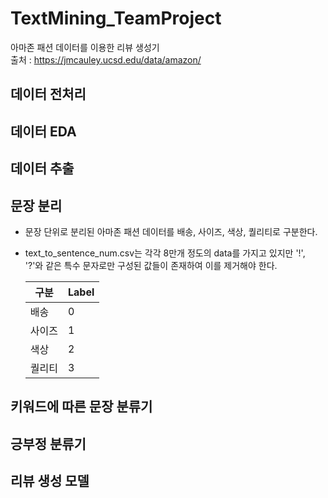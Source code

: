 # TextMining_TeamProject
아마존 패션 데이터를 이용한 리뷰 생성기   
출처 : https://jmcauley.ucsd.edu/data/amazon/


## 데이터 전처리

## 데이터 EDA

## 데이터 추출

## 문장 분리 
 - 문장 단위로 분리된 아마존 패션 데이터를 배송, 사이즈, 색상, 퀄리티로 구분한다. 
 - text_to_sentence_num.csv는 각각 8만개 정도의 data를 가지고 있지만 '!', '?'와 같은 특수 문자로만 구성된 값들이 존재하여 이를 제거해야 한다.  

      | 구분 | Label |
      | ------------ | ------------- |
      | 배송 | 0  |
      | 사이즈 | 1  |
      | 색상 | 2 |
      | 퀄리티 | 3 |


## 키워드에 따른 문장 분류기

## 긍부정 분류기

## 리뷰 생성 모델
